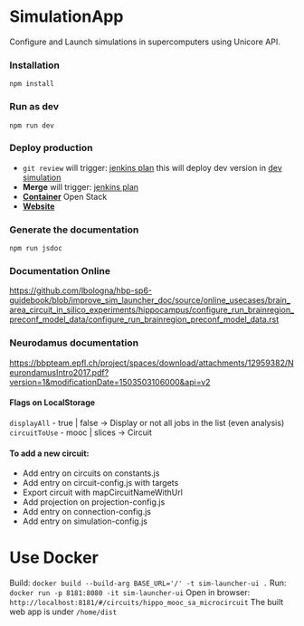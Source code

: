 # SimulationApp
Configure and Launch simulations in supercomputers using Unicore API.

### Installation
``` npm install ```

### Run as dev
``` npm run dev ```

### Deploy production
* `git review` will trigger: [jenkins plan](https://bbpcode.epfl.ch/ci/job/nse.simulation-launcher-deploy.gerrit/) this will deploy dev version in [dev simulation](https://bbp.epfl.ch/public/dev.simulationapp/index.html?#/)
* **Merge** will trigger: [jenkins plan](https://bbpcode.epfl.ch/ci/job/nse.simulation-launcher-deploy/)
* [**Container**](https://bbpopenstack.epfl.ch/dashboard/project/containers/container/simulationapp) Open Stack
* [**Website**](https://bbp.epfl.ch/public/simulationapp/index.html?#/)

### Generate the documentation
``` npm run jsdoc ```

### Documentation Online
https://github.com/lbologna/hbp-sp6-guidebook/blob/improve_sim_launcher_doc/source/online_usecases/brain_area_circuit_in_silico_experiments/hippocampus/configure_run_brainregion_preconf_model_data/configure_run_brainregion_preconf_model_data.rst

### Neurodamus documentation
https://bbpteam.epfl.ch/project/spaces/download/attachments/12959382/NeurondamusIntro2017.pdf?version=1&modificationDate=1503503106000&api=v2


#### Flags on LocalStorage
`displayAll` - true | false -> Display or not all jobs in the list (even analysis)
`circuitToUse` - mooc | slices -> Circuit

#### To add a new circuit:
- Add entry on circuits on constants.js
- Add entry on circuit-config.js with targets
- Export circuit with mapCircuitNameWithUrl
- Add projection on projection-config.js
- Add entry on connection-config.js
- Add entry on simulation-config.js

# Use Docker

Build: `docker build --build-arg BASE_URL='/' -t sim-launcher-ui .`
Run: `docker run -p 8181:8080 -it sim-launcher-ui`
Open in browser: `http://localhost:8181/#/circuits/hippo_mooc_sa_microcircuit`
The built web app is under `/home/dist`
